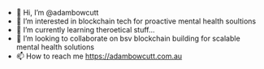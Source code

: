 - 👋 Hi, I’m @adambowcutt
- 👀 I’m interested in blockchain tech for proactive mental health soultions
- 🌱 I’m currently learning theroetical stuff... 
- 💞️ I’m looking to collaborate on bsv blockchain building for scalable mental health solutions 
- 📫 How to reach me https://adambowcutt.com.au

<!---
adambowcutt/adambowcutt is a ✨ special ✨ repository because its `README.md` (this file) appears on your GitHub profile.
You can click the Preview link to take a look at your changes.
--->
